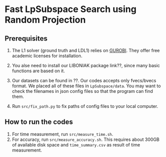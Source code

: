 # Fast LpSubspace Search using Random Projection

## Prerequisites

1. The L1 solver (ground truth and LDL1) relies on [GUROBI](https://www.gurobi.com/). They offer free academic licenses for installation. 

2. You alse need to install our LIBONIAK package link??, since many basic functions are based on it.

3. Our datasets can be found in ??. Our codes accepts only fvecs/bvecs format. We placed all of these files in `LpSubspace/data`. You may want to check the filenames in json config files so that the program can find them.

4. Run `src/fix_path.py` to fix paths of config files to your local computer.

## How to run the codes

1. For time measurement, run `src/measure_time.sh`.
2. For accuracy, run `src/measure_accuracy.sh`. This requires about 300GB of available disk space and `time_summary.csv` as result of time measurement.
